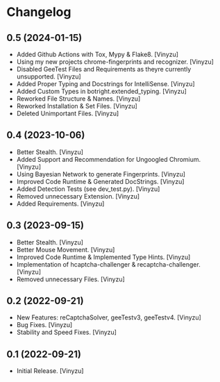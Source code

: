 Changelog
=========

0.5 (2024-01-15)
------------------
- Added Github Actions with Tox, Mypy & Flake8. [Vinyzu]
- Using my new projects chrome-fingerprints and recognizer. [Vinyzu]
- Disabled GeeTest Files and Requirements as theyre currently unsupported. [Vinyzu]
- Added Proper Typing and Docstrings for IntelliSense. [Vinyzu]
- Added Custom Types in botright.extended_typing. [Vinyzu]
- Reworked File Structure & Names. [Vinyzu]
- Reworked Installation & Set Files. [Vinyzu]
- Deleted Unimportant Files. [Vinyzu]

0.4 (2023-10-06)
------------------
- Better Stealth. [Vinyzu]
- Added Support and Recommendation for Ungoogled Chromium. [Vinyzu]
- Using Bayesian Network to generate Fingerprints. [Vinyzu]
- Improved Code Runtime & Generated DocStrings. [Vinyzu]
- Added Detection Tests (see dev_test.py). [Vinyzu]
- Removed unnecessary Extension. [Vinyzu]
- Added Requirements. [Vinyzu]

0.3 (2023-09-15)
------------------
- Better Stealth. [Vinyzu]
- Better Mouse Movement. [Vinyzu]
- Improved Code Runtime & Implemented Type Hints. [Vinyzu]
- Implementation of hcaptcha-challenger & recaptcha-challenger. [Vinyzu]
- Removed unnecessary Files. [Vinyzu]

0.2 (2022-09-21)
------------------
- New Features: reCaptchaSolver, geeTestv3, geeTestv4. [Vinyzu]
- Bug Fixes. [Vinyzu]
- Stability and Speed Fixes. [Vinyzu]

0.1 (2022-09-21)
------------------
- Initial Release. [Vinyzu]
